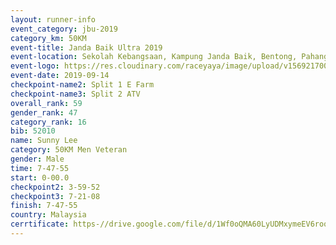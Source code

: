 ```yaml
---
layout: runner-info 
event_category: jbu-2019 
category_km: 50KM 
event-title: Janda Baik Ultra 2019  
event-location: Sekolah Kebangsaan, Kampung Janda Baik, Bentong, Pahang, Malaysia 
event-logo: https://res.cloudinary.com/raceyaya/image/upload/v1569217009/logo/janda-baik_vch1pc.jpg 
event-date: 2019-09-14 
checkpoint-name2: Split 1 E Farm 
checkpoint-name3: Split 2 ATV 
overall_rank: 59
gender_rank: 47
category_rank: 16
bib: 52010
name: Sunny Lee
category: 50KM Men Veteran
gender: Male
time: 7-47-55
start: 0-00.0
checkpoint2: 3-59-52
checkpoint3: 7-21-08
finish: 7-47-55
country: Malaysia
cerrtificate: https-//drive.google.com/file/d/1Wf0oQMA60LyUDMxymeEV6roqV9kdNhyZ/view?usp=sharing
---
```

